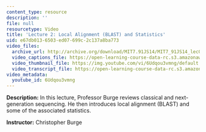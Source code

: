 ```yaml
---
content_type: resource
description: ''
file: null
resourcetype: Video
title: 'Lecture 2: Local Alignment (BLAST) and Statistics'
uid: e67db013-6503-ed07-699c-2c137a8ba773
video_files:
  archive_url: http://archive.org/download/MIT7.91JS14/MIT7_91JS14_lec02_300k.mp4
  video_captions_file: https://open-learning-course-data-rc.s3.amazonaws.com/7-91j-foundations-of-computational-and-systems-biology-spring-2014/eb284b16382459e3b274b708457a4f57_6Udqou3vmng.vtt
  video_thumbnail_file: https://img.youtube.com/vi/6Udqou3vmng/default.jpg
  video_transcript_file: https://open-learning-course-data-rc.s3.amazonaws.com/7-91j-foundations-of-computational-and-systems-biology-spring-2014/41dbdf84acd16d09ce0170abac752741_6Udqou3vmng.pdf
video_metadata:
  youtube_id: 6Udqou3vmng
---
```


**Description:** In this lecture, Professor Burge reviews classical and next-generation sequencing. He then introduces local alignment (BLAST) and some of the associated statistics.

**Instructor:** Christopher Burge